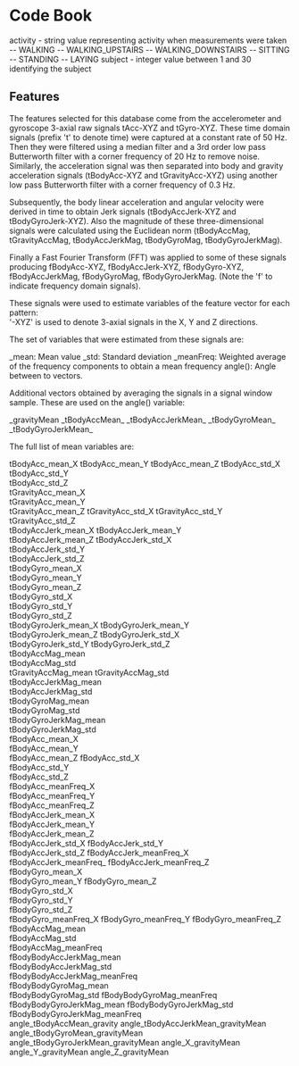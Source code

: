 # Code Book

activity - string value representing activity when measurements were taken
-- WALKING
-- WALKING_UPSTAIRS
-- WALKING_DOWNSTAIRS
-- SITTING
-- STANDING
-- LAYING
subject - integer value between 1 and 30 identifying the subject

## Features


The features selected for this database come from the accelerometer and gyroscope 3-axial raw signals tAcc-XYZ and tGyro-XYZ. These time domain signals (prefix 't' to denote time) were captured at a constant rate of 50 Hz. Then they were filtered using a median filter and a 3rd order low pass Butterworth filter with a corner frequency of 20 Hz to remove noise. Similarly, the acceleration signal was then separated into body and gravity acceleration signals (tBodyAcc-XYZ and tGravityAcc-XYZ) using another low pass Butterworth filter with a corner frequency of 0.3 Hz. 


Subsequently, the body linear acceleration and angular velocity were derived in time to obtain Jerk signals (tBodyAccJerk-XYZ and tBodyGyroJerk-XYZ). Also the magnitude of these three-dimensional signals were calculated using the Euclidean norm (tBodyAccMag, tGravityAccMag, tBodyAccJerkMag, tBodyGyroMag, tBodyGyroJerkMag). 

Finally a Fast Fourier Transform (FFT) was applied to some of these signals producing fBodyAcc-XYZ, fBodyAccJerk-XYZ, fBodyGyro-XYZ, fBodyAccJerkMag, fBodyGyroMag, fBodyGyroJerkMag. (Note the 'f' to indicate frequency domain signals). 

These signals were used to estimate variables of the feature vector for each pattern:  
'-XYZ' is used to denote 3-axial signals in the X, Y and Z directions.


The set of variables that were estimated from these signals are: 

\_mean: Mean value
\_std: Standard deviation
\_meanFreq: Weighted average of the frequency components to obtain a mean frequency
angle(): Angle between to vectors.

Additional vectors obtained by averaging the signals in a signal window sample. These are used on the angle() variable:

\_gravityMean
\_tBodyAccMean\_
\_tBodyAccJerkMean\_
\_tBodyGyroMean\_
\_tBodyGyroJerkMean\_

The full list of mean variables are:

tBodyAcc_mean_X 
tBodyAcc_mean_Y
tBodyAcc_mean_Z
tBodyAcc_std_X                     
tBodyAcc_std_Y                      
tBodyAcc_std_Z                     
tGravityAcc_mean_X                  
tGravityAcc_mean_Y                 
tGravityAcc_mean_Z
tGravityAcc_std_X
tGravityAcc_std_Y
tGravityAcc_std_Z                  
tBodyAccJerk_mean_X
tBodyAccJerk_mean_Y                
tBodyAccJerk_mean_Z 
tBodyAccJerk_std_X                 
tBodyAccJerk_std_Y                  
tBodyAccJerk_std_Z                 
tBodyGyro_mean_X                    
tBodyGyro_mean_Y                   
tBodyGyro_mean_Z                    
tBodyGyro_std_X                    
tBodyGyro_std_Y                     
tBodyGyro_std_Z                    
tBodyGyroJerk_mean_X
tBodyGyroJerk_mean_Y               
tBodyGyroJerk_mean_Z
tBodyGyroJerk_std_X              
tBodyGyroJerk_std_Y
tBodyGyroJerk_std_Z                
tBodyAccMag_mean                    
tBodyAccMag_std                    
tGravityAccMag_mean
tGravityAccMag_std                 
tBodyAccJerkMag_mean                
tBodyAccJerkMag_std                
tBodyGyroMag_mean                   
tBodyGyroMag_std                   
tBodyGyroJerkMag_mean               
tBodyGyroJerkMag_std               
fBodyAcc_mean_X                     
fBodyAcc_mean_Y                    
fBodyAcc_mean_Z
fBodyAcc_std_X                     
fBodyAcc_std_Y                      
fBodyAcc_std_Z                     
fBodyAcc_meanFreq_X                 
fBodyAcc_meanFreq_Y                
fBodyAcc_meanFreq_Z                
fBodyAccJerk_mean_X               
fBodyAccJerk_mean_Y                 
fBodyAccJerk_mean_Z               
fBodyAccJerk_std_X
fBodyAccJerk_std_Y                
fBodyAccJerk_std_Z
fBodyAccJerk_meanFreq_X           
fBodyAccJerk_meanFreq_
fBodyAccJerk_meanFreq_Z           
fBodyGyro_mean_X                   
fBodyGyro_mean_Y
fBodyGyro_mean_Z                    
fBodyGyro_std_X                    
fBodyGyro_std_Y                     
fBodyGyro_std_Z                    
fBodyGyro_meanFreq_X
fBodyGyro_meanFreq_Y
fBodyGyro_meanFreq_Z                
fBodyAccMag_mean                   
fBodyAccMag_std                     
fBodyAccMag_meanFreq                  
fBodyBodyAccJerkMag_mean            
fBodyBodyAccJerkMag_std            
fBodyBodyAccJerkMag_meanFreq       
fBodyBodyGyroMag_mean             
fBodyBodyGyroMag_std
fBodyBodyGyroMag_meanFreq       
fBodyBodyGyroJerkMag_mean
fBodyBodyGyroJerkMag_std          
fBodyBodyGyroJerkMag_meanFreq       
angle_tBodyAccMean_gravity
angle_tBodyAccJerkMean_gravityMean
angle_tBodyGyroMean_gravityMean   
angle_tBodyGyroJerkMean_gravityMean
angle_X_gravityMean
angle_Y_gravityMean
angle_Z_gravityMean     